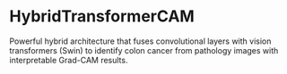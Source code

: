 # HybridTransformerCAM
Powerful hybrid architecture that fuses convolutional layers with vision transformers (Swin) to identify colon cancer from pathology images with interpretable Grad-CAM results.
